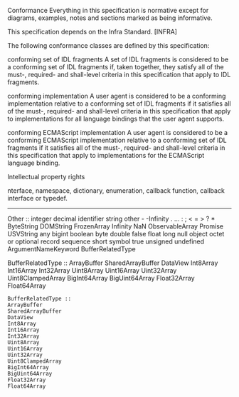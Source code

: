 
Conformance
Everything in this specification is normative except for diagrams, examples, notes and sections marked as being informative.

This specification depends on the Infra Standard. [INFRA]

The following conformance classes are defined by this specification:

conforming set of IDL fragments
A set of IDL fragments is considered to be a conforming set of IDL fragments if, taken together, they satisfy all of the must-, required- and shall-level criteria in this specification that apply to IDL fragments.

conforming implementation
A user agent is considered to be a conforming implementation relative to a conforming set of IDL fragments if it satisfies all of the must-, required- and shall-level criteria in this specification that apply to implementations for all language bindings that the user agent supports.

conforming ECMAScript implementation
A user agent is considered to be a conforming ECMAScript implementation relative to a conforming set of IDL fragments if it satisfies all of the must-, required- and shall-level criteria in this specification that apply to implementations for the ECMAScript language binding.

Intellectual property rights


nterface, namespace, dictionary, enumeration, callback function, callback interface or typedef.


---


Other ::
    integer
    decimal
    identifier
    string
    other
    -
    -Infinity
    .
    ...
    :
    ;
    <
    =
    >
    ?
    *
    ByteString
    DOMString
    FrozenArray
    Infinity
    NaN
    ObservableArray
    Promise
    USVString
    any
    bigint
    boolean
    byte
    double
    false
    float
    long
    null
    object
    octet
    or
    optional
    record
    sequence
    short
    symbol
    true
    unsigned
    undefined
    ArgumentNameKeyword
    BufferRelatedType


  BufferRelatedType ::
    ArrayBuffer
    SharedArrayBuffer
    DataView
    Int8Array
    Int16Array
    Int32Array
    Uint8Array
    Uint16Array
    Uint32Array
    Uint8ClampedArray
    BigInt64Array
    BigUint64Array
    Float32Array
    Float64Array


    BufferRelatedType ::
    ArrayBuffer
    SharedArrayBuffer
    DataView
    Int8Array
    Int16Array
    Int32Array
    Uint8Array
    Uint16Array
    Uint32Array
    Uint8ClampedArray
    BigInt64Array
    BigUint64Array
    Float32Array
    Float64Array